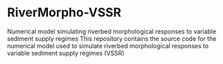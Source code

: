 # RiverMorpho-VSSR
Numerical model simulating riverbed morphological responses to variable sediment supply regimes
This repository contains the source code for the numerical model used to simulate riverbed morphological responses to variable sediment supply regimes (VSSR)
